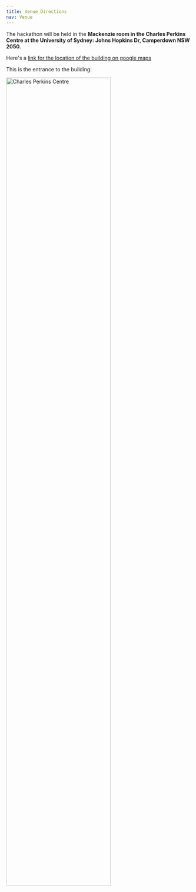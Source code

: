 ```yaml
---
title: Venue Directions
nav: Venue
---
```


The hackathon will be held in the **Mackenzie room in the Charles Perkins Centre at the University of Sydney: Johns Hopkins Dr, Camperdown NSW 2050.**

Here's a [link for the location of the building on google maps](https://maps.app.goo.gl/hoCDSZyUE3Xa4vvX8)

This is the entrance to the building:

<img src="https://media3.architecturemedia.net/site_media/media/cache/87/f6/87f63d54bf71765c9a978223a234b09b.jpg" alt="Charles Perkins Centre" style="width:75%;">

<br>
